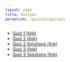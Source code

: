 ```yaml
---
layout: page
title: Quizzes
permalink: /quizzes/quizzes
---
```


* <a target="_parent" href="quiz1.pdf">Quiz 1 (link)</a>
* <a target="_parent" href="quiz2.pdf">Quiz 2 (link)</a>
* <a target="_parent" href="quiz2-soln.pdf">Quiz 2 Solutions (link)</a>
* <a target="_parent" href="quiz3.pdf">Quiz 3 (link)</a>
* <a target="_parent" href="quiz3-soln.pdf">Quiz 3 Solutions (link)</a>



